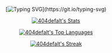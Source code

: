 <div align="center">

[![Typing SVG](https://readme-typing-svg.demolab.com?font=Hack&size=24&pause=1000&color=99CBD5&center=true&vCenter=true&random=true&width=435&lines=Howdy%2C+my+name+is+Erick!)](https://git.io/typing-svg)

[![404defalt's Stats](https://github-readme-stats.vercel.app/api?username=404defalt&theme=rose_pine&show_icons=true&hide_border=true&count_private=true&border_radius=12)](https://github.com/404defalt)

[![404defalt's Top Languages](https://github-readme-stats.vercel.app/api/top-langs/?username=404defalt&theme=rose_pine&show_icons=true&hide_border=true&layout=compact&border_radius=12)](https://github.com/404defalt)

[![404defalt's Streak](https://github-readme-streak-stats.herokuapp.com/?user=404defalt&theme=rose_pine&hide_border=true&border_radius=12)](https://github.com/404defalt)

</div>
